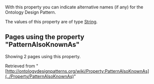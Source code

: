 With this property you can indicate alternative names (if any) for the Ontology Design Pattern.


The values of this property are of type [String](../Type/String "Type:String").




  


## Pages using the property "PatternAlsoKnownAs"


Showing 2 pages using this property.



Retrieved from "[http://ontologydesignpatterns.org/wiki/Property:PatternAlsoKnownAs](../Property/PatternAlsoKnownAs)"